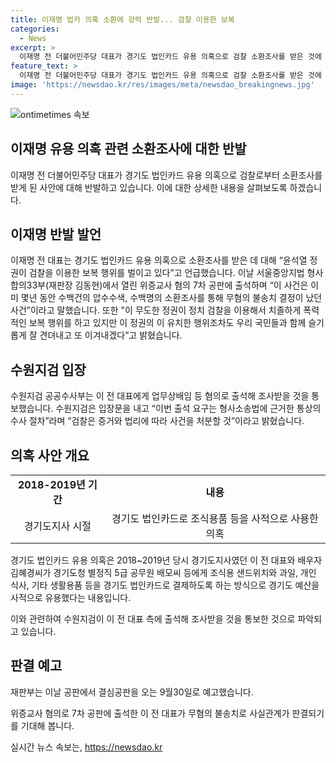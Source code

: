 ```yaml
---
title: 이재명 법카 의혹 소환에 강력 반발... 검찰 이용한 보복
categories:
  - News
excerpt: >
  이재명 전 더불어민주당 대표가 경기도 법인카드 유용 의혹으로 검찰 소환조사를 받은 것에 대해 반발했다. 이 전 대표는 윤석열 정권이 검찰을 이용한 보복 행위를 벌이고 있다고 주장했으며, 현 정권을 비판하면서 국민들과 함께 이를 이겨내겠다고 밝혔다. 2018~2019년 당시 경기도지사였던 이 전 대표와 배우자가 경기도 예산을 사적으로 유용했다는 내용이다. 현재 위증교사 혐의로 재판을 받고 있는 이 전 대표는 재판부로부터 결심공판이 오는 9월30일로 예고되었다.
feature_text: >
  이재명 전 더불어민주당 대표가 경기도 법인카드 유용 의혹으로 검찰 소환조사를 받은 것에 대해 반발했다. 이 전 대표는 윤석열 정권이 검찰을 이용한 보복 행위를 벌이고 있다고 주장했으며, 현 정권을 비판하면서 국민들과 함께 이를 이겨내겠다고 밝혔다. 2018~2019년 당시 경기도지사였던 이 전 대표와 배우자가 경기도 예산을 사적으로 유용했다는 내용이다. 현재 위증교사 혐의로 재판을 받고 있는 이 전 대표는 재판부로부터 결심공판이 오는 9월30일로 예고되었다.
image: 'https://newsdao.kr/res/images/meta/newsdao_breakingnews.jpg'
---
```


<p><img src="https://newsdao.kr/res/images/meta/newsdao_breakingnews.jpg" alt="ontimetimes 속보" /></p>

<h2>이재명 유용 의혹 관련 소환조사에 대한 반발</h2>

<p data-ke-size="size16">이재명 전 더불어민주당 대표가 경기도 법인카드 유용 의혹으로 검찰로부터 소환조사를 받게 된 사안에 대해 반발하고 있습니다. 이에 대한 상세한 내용을 살펴보도록 하겠습니다.</p>

<h2 data-ke-size="size26">이재명 반발 발언</h2>

<p data-ke-size="size16">이재명 전 대표는 경기도 법인카드 유용 의혹으로 소환조사를 받은 데 대해 “윤석열 정권이 검찰을 이용한 보복 행위를 벌이고 있다”고 언급했습니다. 이날 서울중앙지법 형사합의33부(재판장 김동현)에서 열린 위증교사 혐의 7차 공판에 출석하며 “이 사건은 이미 몇년 동안 수백건의 압수수색, 수백명의 소환조사를 통해 무혐의 불송치 결정이 났던 사건”이라고 말했습니다. 또한 "이 무도한 정권이 정치 검찰을 이용해서 치졸하게 폭력적인 보복 행위를 하고 있지만 이 정권의 이 유치한 행위조차도 우리 국민들과 함께 슬기롭게 잘 견뎌내고 또 이겨내겠다”고 밝혔습니다.</p>

<h2 data-ke-size="size26">수원지검 입장</h2>

<p data-ke-size="size16">수원지검 공공수사부는 이 전 대표에게 업무상배임 등 혐의로 출석해 조사받을 것을 통보했습니다. 수원지검은 입장문을 내고 “이번 출석 요구는 형사소송법에 근거한 통상의 수사 절차”라며 “검찰은 증거와 법리에 따라 사건을 처분할 것”이라고 밝혔습니다.</p>

<h2 data-ke-size="size26">의혹 사안 개요</h2>

<table>
  <tr>
    <td style="text-align: center; height: 17px;"><b>2018-2019년 기간</b></td>
    <td style="text-align: center; height: 17px;"><b>내용</b></td>
  </tr>
  <tr>
    <td style="text-align: center; height: 17px;">경기도지사 시절</td>
    <td style="text-align: center; height: 17px;">경기도 법인카드로 조식용품 등을 사적으로 사용한 의혹</td>
  </tr>
</table>

<p data-ke-size="size16">경기도 법인카드 유용 의혹은 2018~2019년 당시 경기도지사였던 이 전 대표와 배우자 김혜경씨가 경기도청 별정직 5급 공무원 배모씨 등에게 조식용 샌드위치와 과일, 개인 식사, 기타 생활용품 등을 경기도 법인카드로 결제하도록 하는 방식으로 경기도 예산을 사적으로 유용했다는 내용입니다.</p>

<p data-ke-size="size16">이와 관련하여 수원지검이 이 전 대표 측에 출석해 조사받을 것을 통보한 것으로 파악되고 있습니다.</p>

<h2 data-ke-size="size26">판결 예고</h2>

<p data-ke-size="size16">재판부는 이날 공판에서 결심공판을 오는 9월30일로 예고했습니다.</p>

<p data-ke-size="size16">위증교사 혐의로 7차 공판에 출석한 이 전 대표가 무혐의 불송치로 사실관계가 판결되기를 기대해 봅니다.</p>
실시간 뉴스 속보는, <a href="https://newsdao.kr" rel="dofollow">https://newsdao.kr</a>


